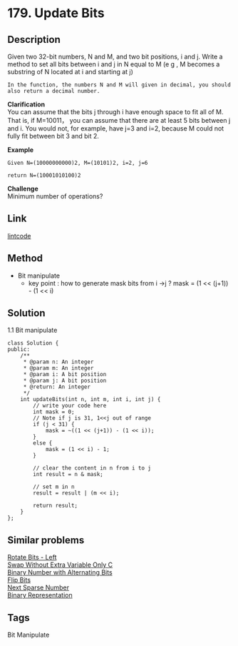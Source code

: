 # 179. Update Bits

## Description

Given two 32-bit numbers, N and M, and two bit positions, i and j. Write a method to set all bits between i and j in N equal to M (e g , M becomes a substring of N located at i and starting at j)
```
In the function, the numbers N and M will given in decimal, you should also return a decimal number.
```
**Clarification**  
You can assume that the bits j through i have enough space to fit all of M. That is, if M=10011， you can assume that there are at least 5 bits between j and i. You would not, for example, have j=3 and i=2, because M could not fully fit between bit 3 and bit 2.

**Example**
```
Given N=(10000000000)2, M=(10101)2, i=2, j=6

return N=(10001010100)2
```
**Challenge**  
Minimum number of operations?

## Link
[lintcode](https://www.lintcode.com/problem/update-bits/)

## Method
* Bit manipulate
  * key point : how to generate mask bits from i ->j ? mask = (1 << (j+1)) - (1 << i)

## Solution
1.1 Bit manipulate
~~~
class Solution {
public:
    /**
     * @param n: An integer
     * @param m: An integer
     * @param i: A bit position
     * @param j: A bit position
     * @return: An integer
     */
    int updateBits(int n, int m, int i, int j) {
        // write your code here
        int mask = 0;
        // Note if j is 31, 1<<j out of range
        if (j < 31) {
            mask = ~((1 << (j+1)) - (1 << i));
        }
        else {
            mask = (1 << i) - 1;
        }

        // clear the content in n from i to j
        int result = n & mask;
        
        // set m in n
        result = result | (m << i);
        
        return result;
    }
};
~~~
## Similar problems
[Rotate Bits - Left](https://www.lintcode.com/problem/rotate-bits-left/)  
[Swap Without Extra Variable Only C](https://www.lintcode.com/problem/swap-without-extra-variable-only-c/)   
[Binary Number with Alternating Bits](https://www.lintcode.com/problem/binary-number-with-alternating-bits/)   
[Flip Bits](https://lintcode.com/problem/flip-bits/)  
[Next Sparse Number](https://www.lintcode.com/problem/next-sparse-number/)  
[Binary Representation](https://www.lintcode.com/problem/binary-representation/)

## Tags  
Bit Manipulate